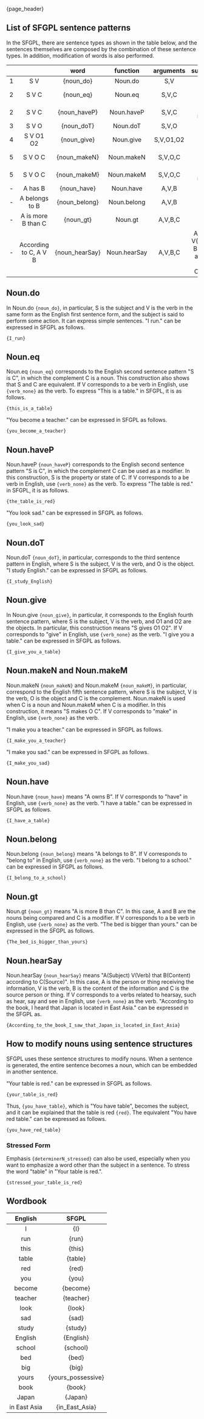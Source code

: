 {page_header}

## List of SFGPL sentence patterns

In the SFGPL, there are sentence types as shown in the table below, and the sentences themselves are composed by the combination of these sentence types. In addition, modification of words is also performed.

|||word|function|arguments|supplement|
|:-:|:-:|:-:|:-:|:-:|:-:|
|1|S V|{noun_do}|Noun.do|S,V||
|2|S V C|{noun_eq}|Noun.eq|S,V,C|C is the noun|
|2|S V C|{noun_haveP}|Noun.haveP|S,V,C|C is the modifier|
|3|S V O|{noun_doT}|Noun.doT|S,V,O||
|4|S V O1 O2|{noun_give}|Noun.give|S,V,O1,O2||
|5|S V O C|{noun_makeN}|Noun.makeN|S,V,O,C|C is the noun|
|5|S V O C|{noun_makeM}|Noun.makeM|S,V,O,C|C is the modifier|
|-|A has B|{noun_have}|Noun.have|A,V,B||
|-|A belongs to B|{noun_belong}|Noun.belong|A,V,B||
|-|A is more B than C|{noun_gt}|Noun.gt|A,V,B,C||
|-|According to C, A V B|{noun_hearSay}|Noun.hearSay|A,V,B,C|A(Subject) V(Verb) that B(Content) according to C(Source)|

## Noun.do

In Noun.do ```{noun_do}```, in particular, S is the subject and V is the verb in the same form as the English first sentence form, and the subject is said to perform some action. It can express simple sentences.
"I run." can be expressed in SFGPL as follows.

```SFGPL
{I_run}
```

## Noun.eq

Noun.eq ```{noun_eq}``` corresponds to the English second sentence pattern "S is C", in which the complement C is a noun.
This construction also shows that S and C are equivalent.
If V corresponds to a be verb in English, use ```{verb_none}``` as the verb.
To express "This is a table." in SFGPL, it is as follows.

```SFGPL
{this_is_a_table}
```

"You become a teacher." can be expressed in SFGPL as follows.

```SFGPL
{you_become_a_teacher}
```

## Noun.haveP

Noun.haveP ```{noun_haveP}``` corresponds to the English second sentence pattern "S is C", in which the complement C can be used as a modifier.
In this construction, S is the property or state of C.
If V corresponds to a be verb in English, use ```{verb_none}``` as the verb.
To express "The table is red." in SFGPL, it is as follows.

```SFGPL
{the_table_is_red}
```

"You look sad." can be expressed in SFGPL as follows.

```SFGPL
{you_look_sad}
```

## Noun.doT

Noun.doT ```{noun_doT}```, in particular, corresponds to the third sentence pattern in English, where S is the subject, V is the verb, and O is the object.
"I study English." can be expressed in SFGPL as follows.

```SFGPL
{I_study_English}
```

## Noun.give

In Noun.give ```{noun_give}```, in particular, it corresponds to the English fourth sentence pattern, where S is the subject, V is the verb, and O1 and O2 are the objects. In particular, this construction means "S gives O1 O2".
If V corresponds to "give" in English, use ```{verb_none}``` as the verb.
"I give you a table." can be expressed in SFGPL as follows.

```SFGPL
{I_give_you_a_table}
```

## Noun.makeN and Noun.makeM

Noun.makeN ```{noun_makeN}``` and Noun.makeM ```{noun_makeM}```, in particular, correspond to the English fifth sentence pattern, where S is the subject, V is the verb, O is the object and C is the complement.
Noun.makeN is used when C is a noun and Noun.makeM when C is a modifier.
In this construction, it means "S makes O C".
If V corresponds to "make" in English, use ```{verb_none}``` as the verb.

"I make you a teacher." can be expressed in SFGPL as follows.

```SFGPL
{I_make_you_a_teacher}
```

"I make you sad." can be expressed in SFGPL as follows.

```SFGPL
{I_make_you_sad}
```

## Noun.have

Noun.have ```{noun_have}``` means "A owns B".
If V corresponds to "have" in English, use ```{verb_none}``` as the verb.
"I have a table." can be expressed in SFGPL as follows.

```SFGPL
{I_have_a_table}
```

## Noun.belong

Noun.belong ```{noun_belong}``` means "A belongs to B".
If V corresponds to "belong to" in English, use ```{verb_none}``` as the verb.
"I belong to a school." can be expressed in SFGPL as follows.

```SFGPL
{I_belong_to_a_school}
```

## Noun.gt

Noun.gt ```{noun_gt}``` means "A is more B than C".
In this case, A and B are the nouns being compared and C is a modifier.
If V corresponds to a be verb in English, use ```{verb_none}``` as the verb.
"The bed is bigger than yours." can be expressed in the SFGPL as follows.

```SFGPL
{The_bed_is_bigger_than_yours}
```

## Noun.hearSay

Noun.hearSay ```{noun_hearSay}``` means "A(Subject) V(Verb) that B(Content) according to C(Source)".
In this case, A is the person or thing receiving the information, V is the verb, B is the content of the information and C is the source person or thing.
If V corresponds to a verbs related to hearsay, such as hear, say and see in English, use ```{verb_none}``` as the verb.
"According to the book, I heard that Japan is located in East Asia." can be expressed in the SFGPL as.

```SFGPL
{According_to_the_book_I_saw_that_Japan_is_located_in_East_Asia}
```

## How to modify nouns using sentence structures

SFGPL uses these sentence structures to modify nouns.
When a sentence is generated, the entire sentence becomes a noun, which can be embedded in another sentence.

"Your table is red." can be expressed in SFGPL as follows.

```SFGPL
{your_table_is_red}
```

Thus, ```{you_have_table}```, which is "You have table", becomes the subject, and it can be explained that the table is red ```{red}```.
The equivalent "You have red table." can be expressed as follows.

```SFGPL
{you_have_red_table}
```

### Stressed Form

Emphasis ```{determinerN_stressed}``` can also be used, especially when you want to emphasize a word other than the subject in a sentence.
To stress the word "table" in "Your table is red.".

```SFGPL
{stressed_your_table_is_red}
```

## Wordbook

|English|SFGPL|
|:-:|:-:|
|I|{I}|
|run|{run}|
|this|{this}|
|table|{table}|
|red|{red}|
|you|{you}|
|become|{become}|
|teacher|{teacher}|
|look|{look}|
|sad|{sad}|
|study|{study}|
|English|{English}|
|school|{school}|
|bed|{bed}|
|big|{big}|
|yours|{yours_possessive}|
|book|{book}|
|Japan|{Japan}|
|in East Asia|{in_East_Asia}|
